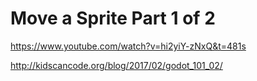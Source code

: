 # Move a Sprite Part 1 of 2

https://www.youtube.com/watch?v=hi2yiY-zNxQ&t=481s

http://kidscancode.org/blog/2017/02/godot_101_02/
